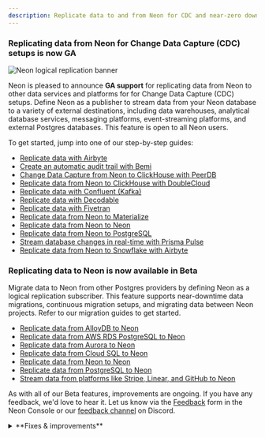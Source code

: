 ```yaml
---
description: Replicate data to and from Neon for CDC and near-zero downtime migrations
---
```


### Replicating data from Neon for Change Data Capture (CDC) setups is now GA

![Neon logical replication banner](/docs/relnotes/neon-logical-replication.jpg)

Neon is pleased to announce **GA support** for replicating data from Neon to other data services and platforms for for Change Data Capture (CDC) setups. Define Neon as a publisher to stream data from your Neon database to a variety of external destinations, including data warehouses, analytical database services, messaging platforms, event-streaming platforms, and external Postgres databases. This feature is open to all Neon users.

To get started, jump into one of our step-by-step guides:

- [Replicate data with Airbyte](/docs/guides/logical-replication-airbyte)
- [Create an automatic audit trail with Bemi](/docs/guides/bemi)
- [Change Data Capture from Neon to ClickHouse with PeerDB](https://docs.peerdb.io/mirror/cdc-neon-clickhouse)
- [Replicate data from Neon to ClickHouse with DoubleCloud](/docs/guides/logical-replication-clickhouse)
- [Replicate data with Confluent (Kafka)](/docs/guides/logical-replication-kafka-confluent)
- [Replicate data with Decodable](/docs/guides/logical-replication-decodable)
- [Replicate data with Fivetran](/docs/guides/logical-replication-fivetran)
- [Replicate data from Neon to Materialize](/docs/guides/logical-replication-materialize)
- [Replicate data from Neon to Neon](/docs/guides/logical-replication-neon-to-neon)
- [Replicate data from Neon to PostgreSQL](/docs/guides/logical-replication-postgres)
- [Stream database changes in real-time with Prisma Pulse](/docs/guides/logical-replication-prisma-pulse)
- [Replicate data from Neon to Snowflake with Airbyte](/docs/guides/logical-replication-airbyte-snowflake)

### Replicating data to Neon is now available in Beta

Migrate data to Neon from other Postgres providers by defining Neon as a logical replication subscriber. This feature supports near-downtime data migrations, continuous migration setups, and migrating data between Neon projects. Refer to our migration guides to get started.

- [Replicate data from AlloyDB to Neon](/docs/guides/logical-replication-alloydb)
- [Replicate data from AWS RDS PostgreSQL to Neon](/docs/guides/logical-replication-rds-to-neon)
- [Replicate data from Aurora to Neon](/docs/guides/logical-replication-aurora-to-neon)
- [Replicate data from Cloud SQL to Neon](/docs/guides/logical-replication-cloud-sql)
- [Replicate data from Neon to Neon](/docs/guides/logical-replication-neon-to-neon)
- [Replicate data from PostgreSQL to Neon](/docs/guides/logical-replication-postgres-to-neon)
- [Stream data from platforms like Stripe, Linear, and GitHub to Neon](/docs/guides/sequin)

As with all of our Beta features, improvements are ongoing. If you have any feedback, we'd love to hear it. Let us know via the [Feedback](https://console.neon.tech/app/projects?modal=feedback) form in the Neon Console or our [feedback channel](https://discord.com/channels/1176467419317940276/1176788564890112042) on Discord.

<details>
<summary>**Fixes & improvements**</summary>

- The Billing page for Free Plan users now shows a percentage value for **Compute branches** usage. The title of this metric was also changed from **Compute** to **Compute branches** to reflect that the compute allowance tracked by this metric is for non-primary branch computes.
  ![Compute branches metric](/docs/relnotes/compute_branches.png)

</details>
